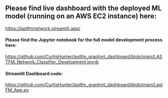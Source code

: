 ## Please find live dashboard with the deployed ML model (running on an AWS EC2 instance) here:
https://lastfmnetwork.streamlit.app/


#### Please find the Jupyter notebook for the full model development process here:
https://github.com/CurtisHunter/lastfm_graphml_dashboard/blob/main/LASTFM_Network_Classifier_Development.ipynb

#### Streamlit Dashboard code:
https://github.com/CurtisHunter/lastfm_graphml_dashboard/blob/main/LastFM_App.py
